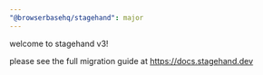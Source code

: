 ```yaml
---
"@browserbasehq/stagehand": major
---
```


welcome to stagehand v3!

please see the full migration guide at https://docs.stagehand.dev
